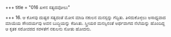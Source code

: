 +++
title = "016 ಖಳನ ಸತ್ಯದವೋಲು"

+++
16. ಆ ಕೊಳವು  ದುಷ್ಟರ ಸತ್ಯದಂತೆ ಮೋಸ ಮಾಡಿ ನಕುಲನ  ಮನಸ್ಸನ್ನು  ಗೆದ್ದಿತು. ತಿಳಿದುಕೊಳ್ಳಲು ಅಸಾಧ್ಯವಾದ ಮಾಯೆಯ ಸೌಂದರ್ಯವು ಅವನ ಬುದ್ಧಿಯನ್ನು ಕೆಡಿಸಿತು. ಸ್ತ್ರೀಯರ ಮನಸ್ಸಿನಂತೆ ಅರ್ಥವಾಗದ ನೆಲೆಯನ್ನು ಹೊಂದಿದ್ದ ಆ ಕೃತಕ ಸರೋವರದ ಸರಳತೆಗೆ ನಕುಲನು ಸೋತು ಹೋದನು.